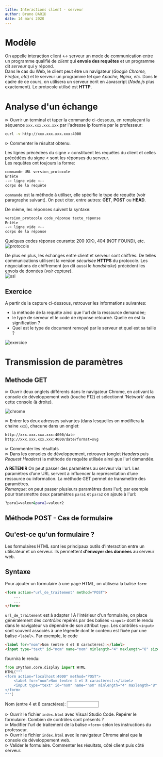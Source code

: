 ```yaml
---
title: Interactions client - serveur  
author: Bruno DARID  
date: 14 mars 2020  
---
```


# Modèle

On appelle interaction client $\leftrightarrow$ serveur un mode de communication entre un programme qualifié de *client* qui **envoie des requêtes** et un programme dit *serveur* qui y répond.  
Dans le cas du Web, le client peut être un navigateur (*Google Chrome, Firefox, etc*) et le serveur un programme tel que *Apache, Nginx, etc*. Dans le cadre de ce cours, on utilisera un serveur écrit en Javascript (*Node.js* plus exactement). Le protocole utilisé est **HTTP**.

# Analyse d'un échange

$\triangleright$ Ouvrir un terminal et taper la commande ci-dessous, en remplaçant la séquence `xxx.xxx.xxx.xxx` par l'adresse ip fournie par le professeur:  
```bash
curl -v http://xxx.xxx.xxx.xxx:4000
```
$\triangleright$ Commenter le résultat obtenu.

Les lignes précédées du signe $>$ constituent les requêtes du client et celles précédées du signe $<$ sont les réponses du serveur.  
Les requêtes ont toujours la forme:  
```bash
commande URL version_protocole
Entête
--> ligne vide <--
corps de la requête
```  
`commande` est la méthode à utiliser, elle spécifie le type de requête (voir paragraphe suivant). On peut citer, entre autres: **GET**, **POST** ou **HEAD**.  

De même, les réponses suivent la syntaxe:  
```bash
version_protocole code_réponse texte_réponse
Entête
--> ligne vide <--
corps de la réponse
```
Quelques codes réponse courants: 200 (OK), 404 (NOT FOUND), etc.  
![protocole](img/capture1.png)

De plus en plus, les échanges entre client et serveur sont chiffrés. De telles communications utilisent la version *sécurisée* **HTTPS** du protocole. Les négociations de chiffrement (on dit aussi le *handshake*) précèdent les envois de données (*voir capture*).  
![ssl](img/capture2.png)




## Exercice ##

A partir de la capture ci-dessous, retrouver les informations suivantes:  
* la méthode de la requête ainsi que l'url de la ressource demandée;
* le type de serveur et le code de réponse retourné. Quelle en est la signification ?  
* Quel est le type de document renvoyé par le serveur et quel est sa taille ?

![exercice](img/capture3.png)

# Transmission de paramètres

## Methode GET
$\triangleright$ Ouvrir deux onglets différents dans le navigateur Chrome, en activant la console de développement web (touche F12) et sélectionnt 'Network' dans cette console (à droite).  


![chrome](img/capture4b.png)  


$\triangleright$ Entrer les deux adresses suivantes (dans lesquelles on modifiera la chaine `xxx`), chacune dans un onglet: 
```bash
http://xxx.xxx.xxx.xxx:4000/date
http://xxx.xxx.xxx.xxx:4000/date?format=svg
```  
$\triangleright$ Commenter les résultats  
$\triangleright$ Dans les consoles de développement, retrouver (onglet *Headers* puis *Request Headers*) la méthode de requête utilisée ainsi que l'url demandée.



**A RETENIR**
On peut passer des paramètres au serveur via l'url. Les paramètres d’une URL servent à influencer la représentation d’une ressource ou information. La méthode GET permet de transmettre des paramètres.  
*Remarque*: on peut passer plusieurs paramètres dans l'url; par exemple pour transmettre deux paramètres `para1` et `para2` on ajoute à l'url:
```bash
?para1=valeur&para2=valeur2
```

## Méthode POST - Cas de formulaire

## Qu'est-ce qu'un formulaire ?
Les formulaires HTML sont les principaux outils d'interaction entre un utilisateur et un serveur. Ils permettent **d'envoyer des données** au serveur web.
## Syntaxe
Pour ajouter un formulaire à une page HTML, on utilisera la balise `form`:  
```html
<form action="url_de_traitement" method="POST">
    ...
    ...
</form>
```
`url_de_traitement` est à adapter !
A l'intérieur d'un formulaire, on place généralement des *contrôles* repérés par des balises `<input>` dont le rendu dans le navigateur va dépendre de son attribut `type`. Les contrôles `<input>` sont souvent associés à une légende dont le contenu est fixée par une balise `<label>`. Par exemple, le code  
```html
<label for="nom">Nom (entre 4 et 8 caractères):</label>
<input type="text" id="nom" name="nom" minlength="4" maxlength="8" size="10">
```
fournira le rendu:


```python
from IPython.core.display import HTML
HTML("""
<form action="localhost:4000" method="POST">
    <label for="nom">Nom (entre 4 et 8 caractères):</label>
    <input type="text" id="nom" name="nom" minlength="4" maxlength="8" size="10">
</form>
""")
```





<form action="localhost:4000" method="POST">
    <label for="nom">Nom (entre 4 et 8 caractères):</label>
    <input type="text" id="nom" name="nom" minlength="4" maxlength="8" size="10">
</form>




$\triangleright$ Ouvrir le fichier `index.html` avec Visual Studio Code. Repérer le formulaire. Combien de contrôles sont présents ?  
$\triangleright$ Modifier l'url de traitement de la balise `<form>` selon les instructions du professeur.  
$\triangleright$ Ouvrir le fichier `index.html` avec le navigateur Chrome ainsi que la console de développement web.  
$\triangleright$ Valider le formulaire. Commenter les résultats, côté client puis côté serveur.


```python

```


```python

```

